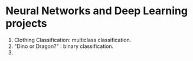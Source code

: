 # Neural Networks and Deep Learning projects

1. Clothing Classification: multiclass classification.
2. "Dino or Dragon?" : binary classification.
3. 
